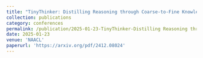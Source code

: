 ```yaml
---
title: "TinyThinker: Distilling Reasoning through Coarse-to-Fine Knowledge Internalization with Self-Reflection"
collection: publications
category: conferences
permalink: /publication/2025-01-23-TinyThinker-Distilling Reasoning through Coarse-to-Fine Knowledge Internalization with Self-Reflection
date: 2025-01-23
venue: 'NAACL'
paperurl: 'https://arxiv.org/pdf/2412.08024'
---
```

